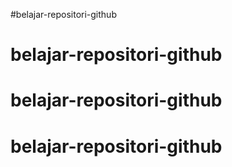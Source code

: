 #belajar-repositori-github
# belajar-repositori-github
# belajar-repositori-github
# belajar-repositori-github
